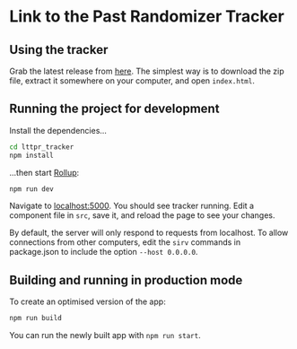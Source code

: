 # Link to the Past Randomizer Tracker

## Using the tracker

Grab the latest release from [here](https://github.com/freddyJarva/lttpr_tracker/releases). The simplest way is to download the zip file, extract it somewhere on your computer, and open `index.html`.



## Running the project for development

Install the dependencies...

```bash
cd lttpr_tracker
npm install
```

...then start [Rollup](https://rollupjs.org):

```bash
npm run dev
```

Navigate to [localhost:5000](http://localhost:5000). You should see tracker running. Edit a component file in `src`, save it, and reload the page to see your changes.

By default, the server will only respond to requests from localhost. To allow connections from other computers, edit the `sirv` commands in package.json to include the option `--host 0.0.0.0`.


## Building and running in production mode

To create an optimised version of the app:

```bash
npm run build
```

You can run the newly built app with `npm run start`.

